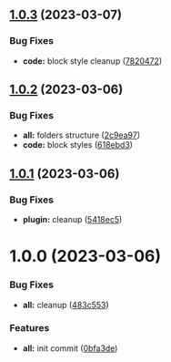 ## [1.0.3](https://github.com/yoyurec/logseq-awesome-content/compare/v1.0.2...v1.0.3) (2023-03-07)


### Bug Fixes

* **code:** block style cleanup ([7820472](https://github.com/yoyurec/logseq-awesome-content/commit/7820472e0808e3165bf0121331050a5cde309db4))

## [1.0.2](https://github.com/yoyurec/logseq-awesome-content/compare/v1.0.1...v1.0.2) (2023-03-06)


### Bug Fixes

* **all:** folders structure ([2c9ea97](https://github.com/yoyurec/logseq-awesome-content/commit/2c9ea97333735498b62833b925177074eefd109e))
* **code:** block styles ([618ebd3](https://github.com/yoyurec/logseq-awesome-content/commit/618ebd33beec3cef3cba2e015c6a85a122ab6c57))

## [1.0.1](https://github.com/yoyurec/logseq-awesome-content/compare/v1.0.0...v1.0.1) (2023-03-06)


### Bug Fixes

* **plugin:** cleanup ([5418ec5](https://github.com/yoyurec/logseq-awesome-content/commit/5418ec5e6c0232592bb0ac5a866f3a5d70296270))

# 1.0.0 (2023-03-06)


### Bug Fixes

* **all:** cleanup ([483c553](https://github.com/yoyurec/logseq-awesome-content/commit/483c553d680c6a0b89a0c3a4aac52359c5baaf0c))


### Features

* **all:** init commit ([0bfa3de](https://github.com/yoyurec/logseq-awesome-content/commit/0bfa3defeae98769b2de8a3bff1583fe5cb43b1b))
